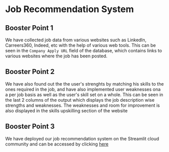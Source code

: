# Job Recommendation System

## Booster Point 1

We have collected job data from various websites such as LinkedIn, Carreers360, Indeed, etc with the help of various web tools. This can be seen in the ```Company Apply URL``` field of the database, which contains links to various websites where the job has been posted.

## Booster Point 2

We have also found out the the user's strenghts by matching his skills to the ones required in the job, and have also implemented user weaknesses ona a per job basis as well as the user's skill set on a whole. This can be seen in the last 2 columns of the output which displays the job description wise strengths and weaknesses. The weaknesses and room for improvement is also displayed in the skills upskilling section of the website

## Booster Point 3

We have deployed our job recommendation system on the Streamlit cloud community and can be accessed by clicking [here](https://job-mil-jaye-simsim.streamlit.app/")
